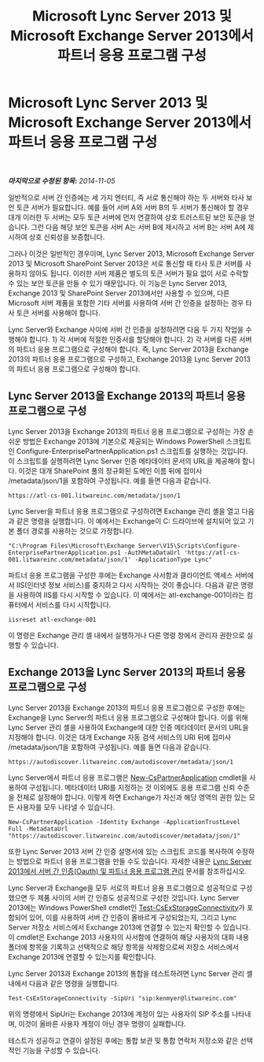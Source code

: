 ﻿---
title: Microsoft Lync Server 2013 및 Microsoft Exchange Server 2013에서 파트너 응용 프로그램 구성
TOCTitle: Microsoft Lync Server 2013 및 Microsoft Exchange Server 2013에서 파트너 응용 프로그램 구성
ms:assetid: 9c3a3054-6201-433f-b128-4c49d3341370
ms:mtpsurl: https://technet.microsoft.com/ko-kr/library/JJ688151(v=OCS.15)
ms:contentKeyID: 49885894
ms.date: 08/24/2015
mtps_version: v=OCS.15
ms.translationtype: HT
---

# Microsoft Lync Server 2013 및 Microsoft Exchange Server 2013에서 파트너 응용 프로그램 구성

 

_**마지막으로 수정된 항목:** 2014-11-05_

일반적으로 서버 간 인증에는 세 가지 엔터티, 즉 서로 통신해야 하는 두 서버와 타사 보안 토큰 서버가 필요합니다. 예를 들어 서버 A와 서버 B의 두 서버가 통신해야 할 경우 대개 이러한 두 서버는 모두 토큰 서버에 먼저 연결하여 상호 트러스트된 보안 토큰을 얻습니다. 그런 다음 해당 보안 토큰을 서버 A는 서버 B에 제시하고 서버 B는 서버 A에 제시하여 상호 신뢰성을 보증합니다.

그러나 이것은 일반적인 경우이며, Lync Server 2013, Microsoft Exchange Server 2013 및 Microsoft SharePoint Server 2013은 서로 통신할 때 타사 토큰 서버를 사용하지 않아도 됩니다. 이러한 서버 제품은 별도의 토큰 서버가 필요 없이 서로 수락할 수 있는 보안 토큰을 만들 수 있기 때문입니다. 이 기능은 Lync Server 2013, Exchange 2013 및 SharePoint Server 2013에서만 사용할 수 있으며, 다른 Microsoft 서버 제품을 포함한 기타 서버를 사용하여 서버 간 인증을 설정하는 경우 타사 토큰 서버를 사용해야 합니다.

Lync Server와 Exchange 사이에 서버 간 인증을 설정하려면 다음 두 가지 작업을 수행해야 합니다. 1) 각 서버에 적절한 인증서를 할당해야 합니다. 2) 각 서버를 다른 서버의 파트너 응용 프로그램으로 구성해야 합니다. 즉, Lync Server 2013을 Exchange 2013의 파트너 응용 프로그램으로 구성하고, Exchange 2013을 Lync Server 2013의 파트너 응용 프로그램으로 구성해야 합니다.

## Lync Server 2013을 Exchange 2013의 파트너 응용 프로그램으로 구성

Lync Server 2013을 Exchange 2013의 파트너 응용 프로그램으로 구성하는 가장 손쉬운 방법은 Exchange 2013에 기본으로 제공되는 Windows PowerShell 스크립트인 Configure-EnterprisePartnerApplication.ps1 스크립트를 실행하는 것입니다. 이 스크립트를 실행하려면 Lync Server 인증 메타데이터 문서의 URL을 제공해야 합니다. 이것은 대개 SharePoint 풀의 정규화된 도메인 이름 뒤에 접미사 /metadata/json/1을 포함하여 구성됩니다. 예를 들면 다음과 같습니다.

    https://atl-cs-001.litwareinc.com/metadata/json/1

Lync Server을 파트너 응용 프로그램으로 구성하려면 Exchange 관리 셸을 열고 다음과 같은 명령을 실행합니다. 이 예에서는 Exchange이 C: 드라이브에 설치되어 있고 기본 폴더 경로를 사용하는 것으로 가정합니다.

    "C:\Program Files\Microsoft\Exchange Server\V15\Scripts\Configure-EnterprisePartnerApplication.ps1 -AuthMetaDataUrl 'https://atl-cs-001.litwareinc.com/metadata/json/1' -ApplicationType Lync"

파트너 응용 프로그램을 구성한 후에는 Exchange 사서함과 클라이언트 액세스 서버에서 IIS(인터넷 정보 서비스)를 중지하고 다시 시작하는 것이 좋습니다. 다음과 같은 명령을 사용하여 IIS를 다시 시작할 수 있습니다. 이 예에서는 atl-exchange-001이라는 컴퓨터에서 서비스를 다시 시작합니다.

    iisreset atl-exchange-001

이 명령은 Exchange 관리 셸 내에서 실행하거나 다른 명령 창에서 관리자 권한으로 실행할 수 있습니다.

## Exchange 2013을 Lync Server 2013의 파트너 응용 프로그램으로 구성

Lync Server 2013을 Exchange 2013의 파트너 응용 프로그램으로 구성한 후에는 Exchange을 Lync Server의 파트너 응용 프로그램으로 구성해야 합니다. 이를 위해 Lync Server 관리 셸을 사용하여 Exchange에 대한 인증 메타데이터 문서의 URL을 지정해야 합니다. 이것은 대개 Exchange 자동 검색 서비스의 URI 뒤에 접미사 /metadata/json/1을 포함하여 구성됩니다. 예를 들면 다음과 같습니다.

    https://autodiscover.litwareinc.com/autodiscover/metadata/json/1

Lync Server에서 파트너 응용 프로그램은 [New-CsPartnerApplication](https://docs.microsoft.com/en-us/powershell/module/skype/New-CsPartnerApplication) cmdlet을 사용하여 구성됩니다. 메타데이터 URI를 지정하는 것 이외에도 응용 프로그램 신뢰 수준을 전체로 설정해야 합니다. 이렇게 하면 Exchange가 자신과 해당 영역의 권한 있는 모든 사용자를 모두 나타낼 수 있습니다.

    New-CsPartnerApplication -Identity Exchange -ApplicationTrustLevel Full -MetadataUrl "https://autodiscover.litwareinc.com/autodiscover/metadata/json/1"

또한 Lync Server 2013 서버 간 인증 설명서에 있는 스크립트 코드를 복사하여 수정하는 방법으로 파트너 응용 프로그램을 만들 수도 있습니다. 자세한 내용은 [Lync Server 2013에서 서버 간 인증(Oauth) 및 파트너 응용 프로그램 관리](lync-server-2013-managing-server-to-server-authentication-oauth-and-partner-applications.md) 문서를 참조하십시오.

Lync Server과 Exchange을 모두 서로의 파트너 응용 프로그램으로 성공적으로 구성했으면 두 제품 사이의 서버 간 인증도 성공적으로 구성한 것입니다. Lync Server 2013에는 Windows PowerShell cmdlet인 [Test-CsExStorageConnectivity](https://docs.microsoft.com/en-us/powershell/module/skype/Test-CsExStorageConnectivity)가 포함되어 있어, 이를 사용하여 서버 간 인증이 올바르게 구성되었는지, 그리고 Lync Server 저장소 서비스에서 Exchange 2013에 연결할 수 있는지 확인할 수 있습니다. 이 cmdlet은 Exchange 2013 사용자의 사서함에 연결하여 해당 사용자의 대화 내용 폴더에 항목을 기록하고 선택적으로 해당 항목을 삭제함으로써 저장소 서비스에서 Exchange 2013에 연결할 수 있는지를 확인합니다.

Lync Server 2013과 Exchange 2013의 통합을 테스트하려면 Lync Server 관리 셸 내에서 다음과 같은 명령을 실행합니다.

    Test-CsExStorageConnectivity -SipUri "sip:kenmyer@litwareinc.com"

위의 명령에서 SipUri는 Exchange 2013에 계정이 있는 사용자의 SIP 주소를 나타내며, 이것이 올바른 사용자 계정이 아닌 경우 명령이 실패합니다.

테스트가 성공하고 연결이 설정된 후에는 통합 보관 및 통합 연락처 저장소와 같은 선택적인 기능을 구성할 수 있습니다.

